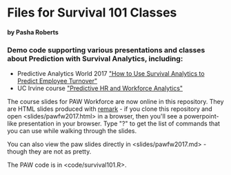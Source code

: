 # Files for Survival 101 Classes

#### by Pasha Roberts

### Demo code supporting various presentations and classes about Prediction with Survival Analytics, including:

- Predictive Analytics World 2017 ["How to Use Survival Analytics to Predict Employee Turnover"](http://www.predictiveanalyticsworld.com/workforce/2017/agenda_overview.php)
- UC Irvine course ["Predictive HR and Workforce Analytics"](https://ce.uci.edu/courses/sectiondetail.aspx?year=2016&term=Fall&sid=00500)

The course slides for PAW Workforce are now online in this repository.
They are HTML slides produced with [remark](https://github.com/gnab/remark) - if you clone this repository and open <slides/pawfw2017.html> in a browser, then you'll see a powerpoint-like presentation in your browser.
Type "?" to get the list of commands that you can use while walking through the slides.

You can also view the paw slides directly in <slides/pawfw2017.md> - though they are not as pretty.

The PAW code is in <code/survival101.R>.

